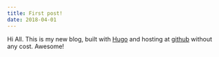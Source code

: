 ```yaml
---
title: First post!
date: 2018-04-01
---
```


Hi All.
This is my new blog, built with [Hugo](https://gohugo.io/) and hosting at [github](https://github.com/) without any cost. Awesome!
